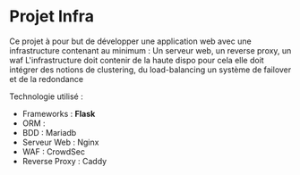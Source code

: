 # Projet Infra 
Ce projet à pour but de développer une application web avec une infrastructure contenant au minimum : 
Un serveur web, un reverse proxy,  un waf 
L'infrastructure doit contenir de la haute dispo pour cela elle doit intégrer des notions de clustering, du load-balancing un système de failover et de la redondance 

Technologie utilisé : 
- Frameworks : **Flask**
- ORM : 
- BDD : Mariadb
- Serveur Web : Nginx
- WAF : CrowdSec
- Reverse Proxy : Caddy
